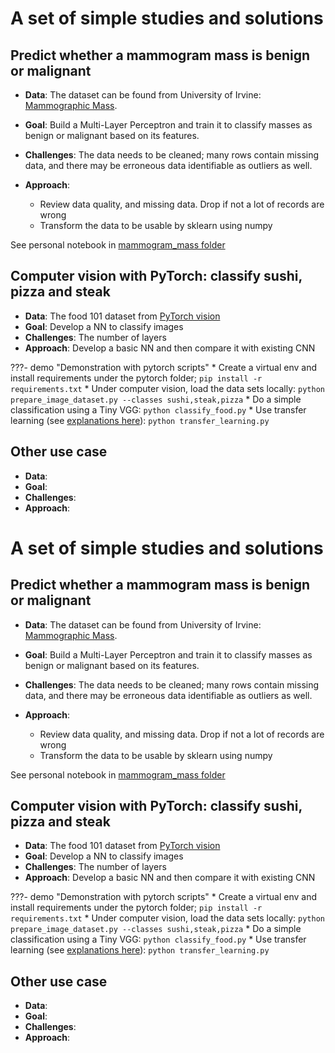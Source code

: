 # A set of simple studies and solutions

## Predict whether a mammogram mass is benign or malignant

* **Data**: The dataset can be found from University of Irvine: [Mammographic Mass](https://archive.ics.uci.edu/dataset/161/mammographic+mass). 
* **Goal**: Build a Multi-Layer Perceptron and train it to classify masses as benign or malignant based on its features.
* **Challenges**: The data needs to be cleaned; many rows contain missing data, and there may be erroneous data identifiable as outliers as well.
* **Approach**:

    * Review data quality, and missing data. Drop if not a lot of records are wrong
    * Transform the data to be usable by sklearn using numpy

See personal notebook in [mammogram_mass folder](https://github.com/jbcodeforce/ML-studies/tree/master/notebooks/mammogram_mass/personal-study.ipynb)

## Computer vision with PyTorch: classify sushi, pizza and steak

* **Data**: The food 101 dataset from [PyTorch vision](https://data.vision.ee.ethz.ch/cvl/datasets_extra/food-101/)
* **Goal**: Develop a NN to classify images
* **Challenges**: The number of layers
* **Approach**: Develop a basic NN and then compare it with existing CNN

???- demo "Demonstration with pytorch scripts"
    * Create a virtual env and install requirements under the pytorch folder; `pip install -r requirements.txt`
    * Under computer vision, load the data sets locally: `python  prepare_image_dataset.py --classes sushi,steak,pizza`
    * Do a simple classification using a Tiny VGG: `python classify_food.py`
    * Use transfer learning (see [explanations here](../ml/deep-learning.md#transfer-learning)): `python transfer_learning.py`


## Other use case

* **Data**: 
* **Goal**: 
* **Challenges**: 
* **Approach**:
# A set of simple studies and solutions

## Predict whether a mammogram mass is benign or malignant

* **Data**: The dataset can be found from University of Irvine: [Mammographic Mass](https://archive.ics.uci.edu/dataset/161/mammographic+mass). 
* **Goal**: Build a Multi-Layer Perceptron and train it to classify masses as benign or malignant based on its features.
* **Challenges**: The data needs to be cleaned; many rows contain missing data, and there may be erroneous data identifiable as outliers as well.
* **Approach**:

    * Review data quality, and missing data. Drop if not a lot of records are wrong
    * Transform the data to be usable by sklearn using numpy

See personal notebook in [mammogram_mass folder](https://github.com/jbcodeforce/ML-studies/tree/master/notebooks/mammogram_mass/personal-study.ipynb)

## Computer vision with PyTorch: classify sushi, pizza and steak

* **Data**: The food 101 dataset from [PyTorch vision](https://data.vision.ee.ethz.ch/cvl/datasets_extra/food-101/)
* **Goal**: Develop a NN to classify images
* **Challenges**: The number of layers
* **Approach**: Develop a basic NN and then compare it with existing CNN

???- demo "Demonstration with pytorch scripts"
    * Create a virtual env and install requirements under the pytorch folder; `pip install -r requirements.txt`
    * Under computer vision, load the data sets locally: `python  prepare_image_dataset.py --classes sushi,steak,pizza`
    * Do a simple classification using a Tiny VGG: `python classify_food.py`
    * Use transfer learning (see [explanations here](../ml/deep-learning.md#transfer-learning)): `python transfer_learning.py`


## Other use case

* **Data**: 
* **Goal**: 
* **Challenges**: 
* **Approach**: